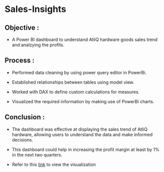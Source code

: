 # Sales-Insights

## Objective :

-  A Power BI dashboard to understand AtliQ hardware goods sales trend and analzying the profits. 

## Process :

- Performed data cleaning by using power query editor in PowerBi.

- Established relationships between tables using model view.

- Worked with DAX to define custom calculations for measures.

- Visualized the required information by making use of PowerBi charts.

## Conclusion :

- The dashboard was effective at displaying the sales trend of AtliQ hardware, allowing users to understand the data and make informed decisions.

- This dashboard could help in increasing the profit margin at least by 1% in the next two quarters.

- Refer to this [link](sales_profit_insights.pdf) to view the visualization 
